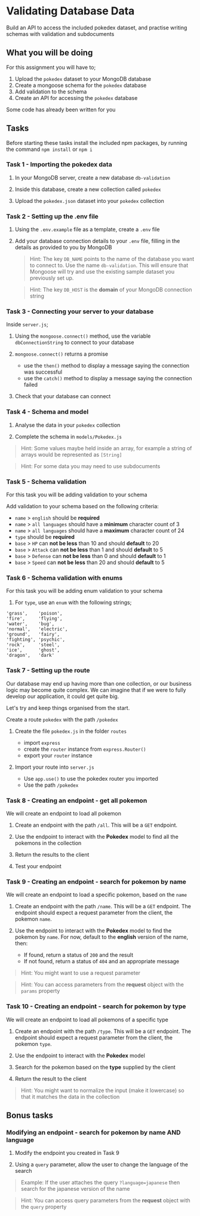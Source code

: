 # Validating Database Data

Build an API to access the included pokedex dataset, and practise writing schemas with validation and subdocuments

## What you will be doing

For this assignment you will have to;

1. Upload the `pokedex` dataset to your MongoDB database
2. Create a mongoose schema for the `pokedex` database
3. Add validation to the schema
4. Create an API for accessing the `pokedex` database

Some code has already been written for you

## Tasks

Before starting these tasks install the included npm packages, by running the command `npm install` or `npm i`

### Task 1 - Importing the pokedex data

1. In your MongoDB server, create a new database `db-validation`

2. Inside this database, create a new collection called `pokedex`

3. Upload the `pokedex.json` dataset into your `pokedex` collection

### Task 2 - Setting up the .env file

1. Using the `.env.example` file as a template, create a `.env` file

2. Add your database connection details to your `.env` file, filling in the details as provided to you by MongoDB
   > Hint: The key `DB_NAME` points to the name of the database you want to connect to. Use the name `db-validation`. This will ensure that Mongoose will try and use the existing sample dataset you previously set up.
   
   > Hint: The key `DB_HOST` is the **domain** of your MongoDB connection string

### Task 3 - Connecting your server to your database

Inside `server.js`;

1. Using the `mongoose.connect()` method, use the variable `dbConnectionString` to connect to your database

2. `mongoose.connect()` returns a promise
   - use the `then()` method to display a message saying the connection was successful
   - use the `catch()` method to display a message saying the connection failed

3. Check that your database can connect

### Task 4 - Schema and model

1. Analyse the data in your `pokedex` collection

2. Complete the schema in `models/Pokedex.js`

> Hint: Some values maybe held inside an array, for example a string of arrays would be represented as `[String]`

> Hint: For some data you may need to use subdocuments

### Task 5 - Schema validation

For this task you will be adding validation to your schema

Add validation to your schema based on the following criteria:

- `name` > `english` should be **required**
- `name` > `all languages` should have a **minimum** character count of 3
- `name` > `all languages` should have a **maximum** character count of 24
- `type` should be **required**
- `base` > `HP` can **not be less** than 10 and should **default** to 20
- `base` > `Attack` can **not be less** than 1 and should **default** to 5
- `base` > `Defense` can **not be less** than 0 and should **default** to 1
- `base` > `Speed` can **not be less** than 20 and should **default** to 5

### Task 6 - Schema validation with enums

For this task you will be adding enum validation to your schema

1. For `type`, use an `enum` with the following strings;

```text
'grass',    'poison',
'fire',     'flying',
'water',    'bug',
'normal',   'electric',
'ground',   'fairy',
'fighting', 'psychic',
'rock',     'steel',
'ice',      'ghost',
'dragon',   'dark'
```

### Task 7 - Setting up the route

Our database may end up having more than one collection, or our business logic may become quite complex. We can imagine that if we were to fully develop our application, it could get quite big.

Let's try and keep things organised from the start.

Create a route `pokedex` with the path `/pokedex`

1. Create the file `pokedex.js` in the folder `routes`
   - import `express`
   - create the `router` instance from `express.Router()`
   - export your `router` instance

2. Import your route into `server.js`
   - Use `app.use()` to use the pokedex router you imported
   - Use the path `/pokedex`

### Task 8 - Creating an endpoint - get all pokemon

We will create an endpoint to load all pokemon

1. Create an endpoint with the path `/all`. This will be a `GET` endpoint.

2. Use the endpoint to interact with the **Pokedex** model to find all the pokemons in the collection

3. Return the results to the client

4. Test your endpoint

### Task 9 - Creating an endpoint - search for pokemon by name

We will create an endpoint to load a specific pokemon, based on the `name`

1. Create an endpoint with the path `/name`. This will be a `GET` endpoint. The endpoint should expect a request parameter from the client, the pokemon `name`.

2. Use the endpoint to interact with the **Pokedex** model to find the pokemon by `name`. For now, default to the **english** version of the name, then:
   - If found, return a status of `200` and the result
   - If not found, return a status of `404` and an appropriate message

> Hint: You might want to use a request parameter

> Hint: You can access parameters from the **request** object with the `params` property

### Task 10 - Creating an endpoint - search for pokemon by type

We will create an endpoint to load all pokemons of a specific type

1. Create an endpoint with the path `/type`. This will be a `GET` endpoint. The endpoint should expect a request parameter from the client, the pokemon `type`.

2. Use the endpoint to interact with the **Pokedex** model

3. Search for the pokemon based on the **type** supplied by the client

4. Return the result to the client

> Hint: You might want to normalize the input (make it lowercase) so that it matches the data in the collection

## Bonus tasks

### Modifying an endpoint - search for pokemon by name AND language

1. Modify the endpoint you created in Task 9

2. Using a `query` parameter, allow the user to change the language of the search

> Example: If the user attaches the query `?language=japanese` then search for the japanese version of the name

> Hint: You can access query parameters from the **request** object with the `query` property
